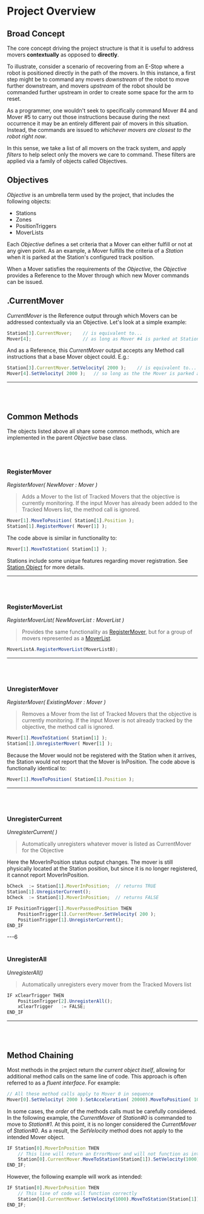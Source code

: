 
# Project Overview

## Broad Concept

The core concept driving the project structure is that it is useful to address movers **contextually** as opposed to **directly**.

To illustrate, consider a scenario of recovering from an E-Stop where a robot is positioned directly in the path of the movers. In this instance, a first step might be to command any movers *downstream* of the robot to move further downstream, and movers *upstream* of the robot should be commanded further upstream in order to create some space for the arm to reset.

As a programmer, one wouldn't seek to specifically command Mover #4 and Mover #5 to carry out those instructions because during the next occurrence it may be an entirely different pair of movers in this situation. Instead, the commands are issued to *whichever movers are closest to the robot right now*.

In this sense, we take a list of all movers on the track system, and apply *filters* to help select only the movers we care to command. These filters are applied via a family of objects called Objectives.


## Objectives

*Objective* is an umbrella term used by the project, that includes the following objects:

- Stations
- Zones
- PositionTriggers
- MoverLists

Each *Objective* defines a set criteria that a Mover can either fulfill or not at any given point. As an example, a Mover fulfills the criteria of a *Station* when it is parked at the Station's configured track position.

When a Mover satisfies the requirements of the *Objective*, the *Objective* provides a Reference to the Mover through which new Mover commands can be issued.

## .CurrentMover

*CurrentMover* is the Reference output through which Movers can be addressed contextually via an Objective. Let's look at a simple example:

```javascript
Station[3].CurrentMover;	// is equivalent to...
Mover[4];					// as long as Mover #4 is parked at Station#3
```

And as a Reference, this *CurrentMover* output accepts any Method call instructions that a base Mover object could. E.g.:

```javascript
Station[3].CurrentMover.SetVelocity( 2000 );	// is equivalent to...
Mover[4].SetVelocity( 2000 );	// so long as the the Mover is parked as above
```


---
<br>
<br>

## Common Methods

The objects listed above all share some common methods, which are implemented in the parent *Objective* base class.

<br>
<br>

### RegisterMover

*RegisterMover( NewMover : Mover )*

> Adds a Mover to the list of Tracked Movers that the objective is currently monitoring. If the input Mover has already been added to the Tracked Movers list, the method call is ignored.

```javascript
Mover[1].MoveToPosition( Station[1].Position );
Station[1].RegisterMover( Mover[1] );
```

The code above is similar in functionality to:

```javascript
Mover[1].MoveToStation( Station[1] );
```

Stations include some unique features regarding mover registration. See [Station Object](Station.md) for more details.

---
<br>
<br>

### RegisterMoverList

*RegisterMoverList( NewMoverList : MoverList )*

> Provides the same functionality as [RegisterMover](#registermover), but for a group of movers represented as a [MoverList](MoverList.md).

```javascript
MoverListA.RegisterMoverList(MoverListB);
```
---
<br>
<br>

### UnregisterMover

*RegisterMover( ExistingMover : Mover )*

> Removes a Mover from the list of Tracked Movers that the objective is currently monitoring. If the input Mover is not already tracked by the objective, the method call is ignored.

```javascript
Mover[1].MoveToStation( Station[1] );
Station[1].UnregisterMover( Mover[1] );
```

Because the Mover would not be registered with the Station when it arrives, the Station would not report that the Mover is InPosition. The code above is functionally identical to:

```javascript
Mover[1].MoveToPosition( Station[1].Position );
```

---
<br>
<br>

### UnregisterCurrent

*UnregisterCurrent( )*

> Automatically unregisters whatever mover is listed as CurrentMover for the Objective

Here the MoverInPosition status output changes. The mover is still physically located at the Station position, but since it is no longer registered, it cannot report MoverInPosition.

```javascript
bCheck	:= Station[1].MoverInPosition;	// returns TRUE
Station[1].UnregisterCurrent();
bCheck	:= Station[1].MoverInPosition;	// returns FALSE
```

```javascript
IF PositionTrigger[1].MoverPassedPosition THEN
	PositionTrigger[1].CurrentMover.SetVelocity( 200 );
	PositionTrigger[1].UnregisterCurrent();
END_IF
```

---6
<br>
<br>

### UnregisterAll

*UnregisterAll()*

> Automatically unregisters every mover from the Tracked Movers list

```javascript
IF xClearTrigger THEN
	PositionTrigger[2].UnregisterAll();
	xClearTrigger	:= FALSE;
END_IF
```

---
<br>
<br>

## Method Chaining

Most methods in the project return *the current object itself*, allowing for additional method calls on the same line of code. This approach is often referred to as a *fluent interface*. For example:

```javascript
// All these method calls apply to Mover 0 in sequence
Mover[0].SetVelocity( 2000 ).SetAcceleration( 20000).MoveToPosition( 1000 );
```

In some cases, the *order* of the methods calls must be carefully considered. In the following example, the *CurrentMover* of *Station#0* is commanded to move to *Station#1*. At this point, it is no longer considered the *CurrentMover* of *Station#0*. As a result, the *SetVelocity* method does not apply to the intended Mover object.

```javascript
IF Station[0].MoverInPosition THEN
	// This line will return an ErrorMover and will not function as intended
	Station[0].CurrentMover.MoveToStation(Station[1]).SetVelocity(1000);
END_IF;
```

However, the following example will work as intended:

```javascript
IF Station[0].MoverInPosition THEN
	// This line of code will function correctly
	Station[0].CurrentMover.SetVelocity(1000).MoveToStation(Station[1]);
END_IF;
```
